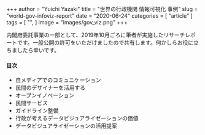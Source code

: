 +++
author = "Yuichi Yazaki"
title = "世界の行政機関 情報可視化 事例"
slug = "world-gov-infoviz-report"
date = "2020-06-24"
categories = [
    "article"
]
tags = [
    "",
]
image = "images/gov_viz.png"
+++

内閣府委託事業の一部として、2019年10月ごろに筆者が実施したリサーチレポートです。一般公開の許可をいただけましたので共有します。何かしらお役に立ちましたら幸いです。


<!--more-->

<script async class="speakerdeck-embed" data-id="a59db29159ff40a4b943bc817bb3ba30" data-ratio="1.4027397260274" src="//speakerdeck.com/assets/embed.js"></script>



#### 目次

- 自メディアでのコミュニケーション
- 民間のデザイナーを活用する
- オープンイノベーション
- 民間サービス
- ガイドライン整備
- 行政が考えるデータビジュアライゼーションの価値
- データビジュアライゼーションの活用提案
